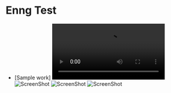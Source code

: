 # Enng Test

- [Sample work]
  ![ScreenShot](https://github.com/oniangel12933/engg_test/blob/ca511c02ac1077805ca9a4f3625b6ce4aca2791e/screenshots/1.mov)
  ![ScreenShot](https://github.com/oniangel12933/engg_test/blob/ca511c02ac1077805ca9a4f3625b6ce4aca2791e/screenshots/2.png)
  ![ScreenShot](https://github.com/oniangel12933/engg_test/blob/ca511c02ac1077805ca9a4f3625b6ce4aca2791e/screenshots/3.png)
  ![ScreenShot](https://github.com/oniangel12933/engg_test/blob/ca511c02ac1077805ca9a4f3625b6ce4aca2791e/screenshots/4.png)

